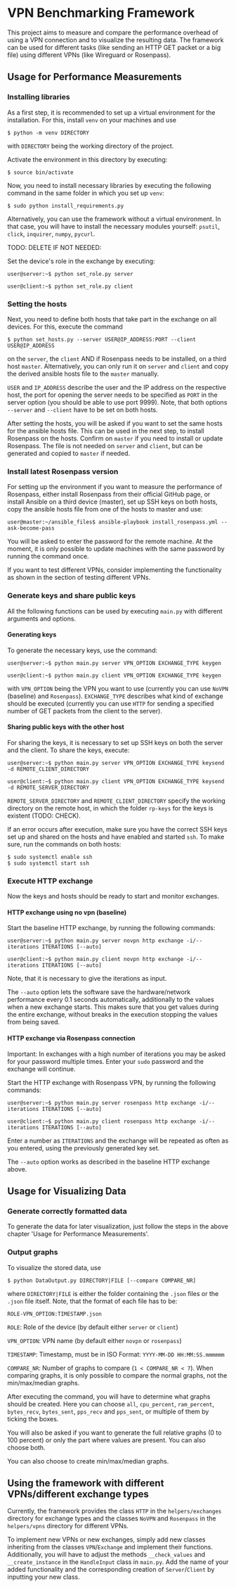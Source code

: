 # VPN Benchmarking Framework

This project aims to measure and compare the performance overhead of using a VPN connection and to visualize the resulting data. The framework can be used for different tasks (like sending an HTTP GET packet or a big file) using different VPNs (like Wireguard or Rosenpass).

## Usage for Performance Measurements
### Installing libraries
As a first step, it is recommended to set up a virtual environment for the installation. For this, install `venv` on your machines and use
```
$ python -m venv DIRECTORY
```
with `DIRECTORY` being the working directory of the project.

Activate the environment in this directory by executing:
```
$ source bin/activate
```

Now, you need to install necessary libraries by executing the following command in the same folder in which you set up `venv`:
```
$ sudo python install_requirements.py
```
Alternatively, you can use the framework without a virtual environment. In that case, you will have to install the necessary modules yourself: `psutil`, `click`, `inquirer`, `numpy`, `pycurl`.

TODO: DELETE IF NOT NEEDED:

Set the device's role in the exchange by executing:
```
user@server:~$ python set_role.py server
```
```
user@client:~$ python set_role.py client
```

### Setting the hosts
Next, you need to define both hosts that take part in the exchange on all devices. For this, execute the command
```
$ python set_hosts.py --server USER@IP_ADDRESS:PORT --client USER@IP_ADDRESS
```
on the `server`, the `client` AND if Rosenpass needs to be installed, on a third host `master`. Alternatively, you can only run it on `server` and `client` and copy the derived ansible hosts file to the `master` manually.

`USER` and `IP_ADDRESS` describe the user and the IP address on the respective host, the port for opening the server needs to be specified as `PORT` in the server option (you should be able to use port 9999).
Note, that both options `--server` and `--client` have to be set on both hosts.

After setting the hosts, you will be asked if you want to set the same hosts for the ansible hosts file. This can be used in the next step, to install Rosenpass on the hosts. Confirm on `master` if you need to install or update Rosenpass. The file is not needed on `server` and `client`, but can be generated and copied to `master` if needed.

### Install latest Rosenpass version
For setting up the environment if you want to measure the performance of Rosenpass, either install Rosenpass from their official GitHub page, or install Ansible on a third device (master), set up SSH keys on both hosts, copy the ansible hosts file from one of the hosts to master and use:
```
user@master:~/ansible_files$ ansible-playbook install_rosenpass.yml --ask-become-pass
```
You will be asked to enter the password for the remote machine. At the moment, it is only possible to update machines with the same password by running the command once.

If you want to test different VPNs, consider implementing the functionality as shown in the section of testing different VPNs.

### Generate keys and share public keys
All the following functions can be used by executing `main.py` with different arguments and options.

#### Generating keys
To generate the necessary keys, use the command:
```
user@server:~$ python main.py server VPN_OPTION EXCHANGE_TYPE keygen
```
```
user@client:~$ python main.py client VPN_OPTION EXCHANGE_TYPE keygen
```
with `VPN_OPTION` being the VPN you want to use (currently you can use `NoVPN` (baseline) and `Rosenpass`). `EXCHANGE_TYPE` describes what kind of exchange should be executed (currently you can use `HTTP` for sending a specified number of GET packets from the client to the server).

#### Sharing public keys with the other host
For sharing the keys, it is necessary to set up SSH keys on both the server and the client. To share the keys, execute:
```
user@server:~$ python main.py server VPN_OPTION EXCHANGE_TYPE keysend -d REMOTE_CLIENT_DIRECTORY
```
```
user@client:~$ python main.py client VPN_OPTION EXCHANGE_TYPE keysend -d REMOTE_SERVER_DIRECTORY
```
`REMOTE_SERVER_DIRECTORY` and `REMOTE_CLIENT_DIRECTORY` specify the working directory on the remote host, in which the folder `rp-keys` for the keys is existent (TODO: CHECK).

If an error occurs after execution, make sure you have the correct SSH keys set up and shared on the hosts and have enabled and started `ssh`. To make sure, run the commands on both hosts:
```
$ sudo systemctl enable ssh
$ sudo systemctl start ssh
```

### Execute HTTP exchange
Now the keys and hosts should be ready to start and monitor exchanges.

#### HTTP exchange using no vpn (baseline)
Start the baseline HTTP exchange, by running the following commands:
```
user@server:~$ python main.py server novpn http exchange -i/--iterations ITERATIONS [--auto]
```
```
user@client:~$ python main.py client novpn http exchange -i/--iterations ITERATIONS [--auto]
```
Note, that it is necessary to give the iterations as input.

The `--auto` option lets the software save the hardware/network performance every 0.1 seconds automatically, additionally to the values when a new exchange starts. This makes sure that you get values during the entire exchange, without breaks in the execution stopping the values from being saved.

#### HTTP exchange via Rosenpass connection
Important: In exchanges with a high number of iterations you may be asked for your password multiple times. Enter your `sudo` password and the exchange will continue.

Start the HTTP exchange with Rosenpass VPN, by running the following commands:
```
user@server:~$ python main.py server rosenpass http exchange -i/--iterations ITERATIONS [--auto]
```
```
user@client:~$ python main.py client rosenpass http exchange -i/--iterations ITERATIONS [--auto]
```
Enter a number as `ITERATIONS` and the exchange will be repeated as often as you entered, using the previously generated key set.

The `--auto` option works as described in the baseline HTTP exchange above.

## Usage for Visualizing Data
### Generate correctly formatted data

To generate the data for later visualization, just follow the steps in the above chapter 'Usage for Performance Measurements'.

### Output graphs

To visualize the stored data, use
```
$ python DataOutput.py DIRECTORY|FILE [--compare COMPARE_NR]
```
where `DIRECTORY|FILE` is either the folder containing the `.json` files or the `.json` file itself. Note, that the format of each file has to be:
```
ROLE-VPN_OPTION:TIMESTAMP.json
```

`ROLE`: Role of the device (by default either `server` or `client`)

`VPN_OPTION`: VPN name (by default either `novpn` or `rosenpass`)

`TIMESTAMP`: Timestamp, must be in ISO Format: `YYYY-MM-DD HH:MM:SS.mmmmmm`

`COMPARE_NR`: Number of graphs to compare (`1 < COMPARE_NR < 7`). When comparing graphs, it is only possible to compare the normal graphs, not the min/max/median graphs.

After executing the command, you will have to determine what graphs should be created. Here you can choose `all`, `cpu_percent`, `ram_percent`, `bytes_recv`, `bytes_sent`, `pps_recv` and `pps_sent`, or multiple of them by ticking the boxes.

You will also be asked if you want to generate the full relative graphs (0 to 100 percent) or only the part where values are present. You can also choose both.

You can also choose to create min/max/median graphs.

## Using the framework with different VPNs/different exchange types

Currently, the framework provides the class `HTTP` in the `helpers/exchanges` directory for exchange types and the classes `NoVPN` and `Rosenpass` in the `helpers/vpns` directory for different VPNs.

To implement new VPNs or new exchanges, simply add new classes inheriting from the classes `VPN`/`Exchange` and implement their functions. Additionally, you will have to adjust the methods `__check_values` and `__create_instance` in the `HandleInput` class in `main.py`. Add the name of your added functionality and the corresponding creation of `Server`/`Client` by inputting your new class.